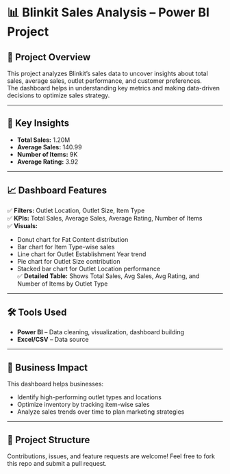 # 📊 Blinkit Sales Analysis – Power BI Project  



## 📌 Project Overview  
This project analyzes Blinkit’s sales data to uncover insights about total sales, average sales, outlet performance, and customer preferences.  
The dashboard helps in understanding key metrics and making data-driven decisions to optimize sales strategy.  

---

## 🚀 Key Insights  
- **Total Sales:** 1.20M  
- **Average Sales:** 140.99  
- **Number of Items:** 9K  
- **Average Rating:** 3.92  

---

## 📈 Dashboard Features  
✅ **Filters:** Outlet Location, Outlet Size, Item Type  
✅ **KPIs:** Total Sales, Average Sales, Average Rating, Number of Items  
✅ **Visuals:**  
- Donut chart for Fat Content distribution  
- Bar chart for Item Type-wise sales  
- Line chart for Outlet Establishment Year trend  
- Pie chart for Outlet Size contribution  
- Stacked bar chart for Outlet Location performance  
✅ **Detailed Table:** Shows Total Sales, Avg Sales, Avg Rating, and Number of Items by Outlet Type  

---

## 🛠️ Tools Used  
- **Power BI** – Data cleaning, visualization, dashboard building  
- **Excel/CSV** – Data source  

---

## 🎯 Business Impact  
This dashboard helps businesses:  
- Identify high-performing outlet types and locations  
- Optimize inventory by tracking item-wise sales  
- Analyze sales trends over time to plan marketing strategies  

---

## 📂 Project Structure  



Contributions, issues, and feature requests are welcome!
Feel free to fork this repo and submit a pull request.
